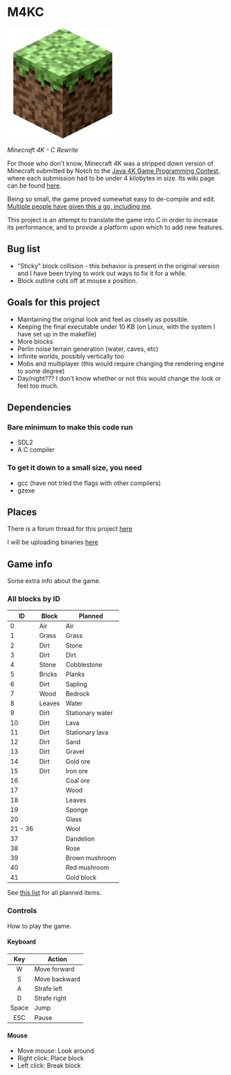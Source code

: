 # M4KC

![Grass block icon](icon.png)

*Minecraft 4K - C Rewrite*

For those who don't know, Minecraft 4K was a stripped down version of Minecraft submitted by Notch to the [Java 4K Game Programming Contest](https://en.wikipedia.org/wiki/Java_4K_Game_Programming_Contest), where each submission had to be under 4 kilobytes in size. Its wiki page can be found [here](https://minecraft.fandom.com/wiki/Minecraft_4k).

Being so small, the game proved somewhat easy to de-compile and edit. [Multiple people have given this a go, including me](https://www.minecraftforum.net/forums/mapping-and-modding-java-edition/minecraft-mods/1290821-minecraft-4k-improved-by-crunchycat-download-now).

This project is an attempt to translate the game into C in order to increase its performance, and to provide a platform upon which to add new features.

## Bug list

* "Sticky" block collision - this behavior is present in the original version and I have been trying to work out ways to fix it for a while.
* Block outline cuts off at mouse x position.

## Goals for this project

* Maintaining the original look and feel as closely as possible.
* Keeping the final executable under 10 KB (on Linux, with the system I have set up in the makefile)
* More blocks
* Perlin noise terrain generation (water, caves, etc)
* Infinite worlds, possibly vertically too
* Mobs and multiplayer (this would require changing the rendering engine to some degree)
* Day/night??? I don't know whether or not this would change the look or feel too much.

## Dependencies

### Bare minimum to make this code run
* SDL2
* A C compiler

### To get it down to a small size, you need
* gcc (have not tried the flags with other compilers)
* gzexe

## Places

There is a forum thread for this project [here](https://www.minecraftforum.net/forums/mapping-and-modding-java-edition/minecraft-mods/3081789-minecraft-4k-c-rewrite)

I will be uploading binaries [here](https://holanet.xyz/soft/m4kc/)

## Game info

Some extra info about the game.

### All blocks by ID
 ID | Block  | Planned 
----|--------|---------
  0 | Air    | Air
  1 | Grass  | Grass
  2 | Dirt   | Stone
  3 | Dirt   | Dirt
  4 | Stone  | Cobblestone
  5 | Bricks | Planks
  6 | Dirt   | Sapling
  7 | Wood   | Bedrock
  8 | Leaves | Water
  9 | Dirt   | Stationary water
 10 | Dirt   | Lava
 11 | Dirt   | Stationary lava
 12 | Dirt   | Sand
 13 | Dirt   | Gravel
 14 | Dirt   | Gold ore
 15 | Dirt   | Iron ore
 16 |        | Coal ore
 17 |        | Wood
 18 |        | Leaves
 19 |        | Sponge
 20 |        | Glass
 21 - 36 |   | Wool
 37 |        | Dandelion
 38 |        | Rose
 39 |        | Brown mushroom
 40 |        | Red mushroom
 41 |        | Gold block

See [this list](https://www.minecraftforum.net/forums/minecraft-java-edition/discussion/114963-all-item-block-ids-in-one-place) for all planned items.

### Controls
How to play the game.

#### Keyboard
  Key  |    Action
:-----:|---------------
   W   | Move forward
   S   | Move backward
   A   | Strafe left
   D   | Strafe right
 Space | Jump
  ESC  | Pause

#### Mouse
* Move mouse: Look around
* Right click: Place block
* Left click: Break block